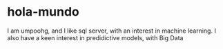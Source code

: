 # hola-mundo

I am umpoohg, and I like sql server, with an interest in machine learning.  I also have a keen interest in predidictive models, with Big Data

